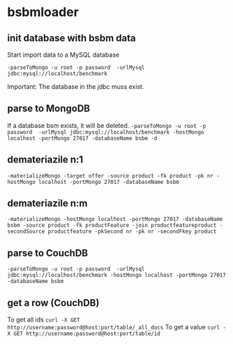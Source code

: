 # bsbmloader

## init database with bsbm data 

Start import data to a MySQL database

``-parseToMongo -u root -p password  -urlMysql jdbc:mysql://localhost/benchmark ``

Important: The database in the jdbc muss exist.

## parse to MongoDB
  If a database bsm exists, it will be deleted.
``-parseToMongo -u root -p password  -urlMysql jdbc:mysql://localhost/benchmark -hostMongo localhost -portMongo 27017 -databaseName bsbm -d``


## demateriazile n:1

``-materializeMongo -target offer -source product -fk product -pk nr -hostMongo localhost -portMongo 27017 -databaseName bsbm``

## demateriazile n:m

``-materializeMongo -hostMongo localhost -portMongo 27017 -databaseName bsbm -source product -fk productFeature -join productfeatureproduct -secondSource productfeature -pkSecond nr -pk nr -secondFkey product``

## parse to CouchDB
``-parseToMongo -u root -p password  -urlMysql jdbc:mysql://localhost/benchmark -hostMongo localhost -portMongo 27017 -databaseName bsbm``

## get a row (CouchDB)
To get all ids
``curl -X GET http://username:password@host:port/table/_all_docs``
To get a value
``curl -X GET http://username:password@host:port/table/id``

